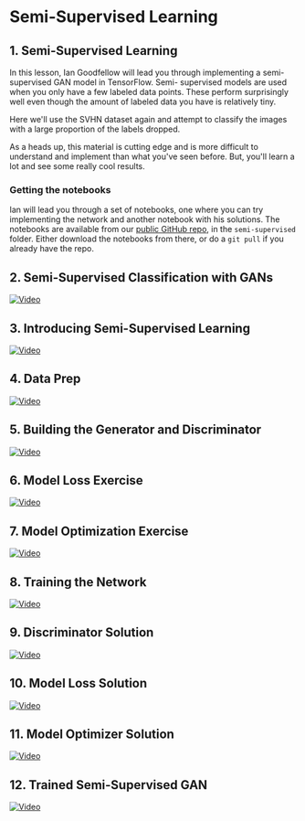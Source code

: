 # Semi-Supervised Learning

## 1. Semi-Supervised Learning

In this lesson, Ian Goodfellow will lead you through implementing a semi-supervised GAN model in TensorFlow. Semi-
supervised models are used when you only have a few labeled data points. These perform surprisingly well even though 
the amount of labeled data you have is relatively tiny.

Here we'll use the SVHN dataset again and attempt to classify the images with a large proportion of the labels dropped.

As a heads up, this material is cutting edge and is more difficult to understand and implement than what you've seen 
before. But, you'll learn a lot and see some really cool results.

### Getting the notebooks
Ian will lead you through a set of notebooks, one where you can try implementing the network and another notebook with 
his solutions. The notebooks are available from our [public GitHub repo](https://github.com/udacity/deep-learning), in the `semi-supervised` folder. Either download 
the notebooks from there, or do a `git pull` if you already have the repo.

## 2. Semi-Supervised Classification with GANs

[![Video](../../../images/video.jpg)](http://scrier.myqnapcloud.com:8080/share.cgi?ssid=0MZqBkd&ep=&path=%2FDeep.Learning%2F5.Generative-Adversial-Networks%2F4.Semi-Supervised-Learning%2Freadme&filename=1_-_Semi-Supervised_Learning.mp4&fid=0MZqBkd&open=normal)

## 3. Introducing Semi-Supervised Learning

[![Video](../../../images/video.jpg)](http://scrier.myqnapcloud.com:8080/share.cgi?ssid=0MZqBkd&ep=&path=%2FDeep.Learning%2F5.Generative-Adversial-Networks%2F4.Semi-Supervised-Learning%2Freadme&filename=2_-_Introducing_Semi-Supervised_Learning.mp4&fid=0MZqBkd&open=normal)

## 4. Data Prep

[![Video](../../../images/video.jpg)](http://scrier.myqnapcloud.com:8080/share.cgi?ssid=0MZqBkd&ep=&path=%2FDeep.Learning%2F5.Generative-Adversial-Networks%2F4.Semi-Supervised-Learning%2Freadme&filename=3_-_Data_Prep.mp4&fid=0MZqBkd&open=normal)

## 5. Building the Generator and Discriminator

[![Video](../../../images/video.jpg)](http://scrier.myqnapcloud.com:8080/share.cgi?ssid=0MZqBkd&ep=&path=%2FDeep.Learning%2F5.Generative-Adversial-Networks%2F4.Semi-Supervised-Learning%2Freadme&filename=4_-_Building_The_Generator_And_Discriminator.mp4&fid=0MZqBkd&open=normal)

## 6. Model Loss Exercise

[![Video](../../../images/video.jpg)](http://scrier.myqnapcloud.com:8080/share.cgi?ssid=0MZqBkd&ep=&path=%2FDeep.Learning%2F5.Generative-Adversial-Networks%2F4.Semi-Supervised-Learning%2Freadme&filename=5_-_Model_Loss_Exercise.mp4&fid=0MZqBkd&open=normal)

## 7. Model Optimization Exercise

[![Video](../../../images/video.jpg)](http://scrier.myqnapcloud.com:8080/share.cgi?ssid=0MZqBkd&ep=&path=%2FDeep.Learning%2F5.Generative-Adversial-Networks%2F4.Semi-Supervised-Learning%2Freadme&filename=6_-_Model_Optimization_Exercise.mp4&fid=0MZqBkd&open=normal)

## 8. Training the Network

[![Video](../../../images/video.jpg)](http://scrier.myqnapcloud.com:8080/share.cgi?ssid=0MZqBkd&ep=&path=%2FDeep.Learning%2F5.Generative-Adversial-Networks%2F4.Semi-Supervised-Learning%2Freadme&filename=7_-_Training_The_Network_.mp4&fid=0MZqBkd&open=normal)

## 9. Discriminator Solution

[![Video](../../../images/video.jpg)](http://scrier.myqnapcloud.com:8080/share.cgi?ssid=0MZqBkd&ep=&path=%2FDeep.Learning%2F5.Generative-Adversial-Networks%2F4.Semi-Supervised-Learning%2Freadme&filename=8_-_Discriminator_Solution.mp4&fid=0MZqBkd&open=normal)

## 10. Model Loss Solution

[![Video](../../../images/video.jpg)](http://scrier.myqnapcloud.com:8080/share.cgi?ssid=0MZqBkd&ep=&path=%2FDeep.Learning%2F5.Generative-Adversial-Networks%2F4.Semi-Supervised-Learning%2Freadme&filename=9_-_Model_Loss_Solution.mp4&fid=0MZqBkd&open=normal)

## 11. Model Optimizer Solution

[![Video](../../../images/video.jpg)](http://scrier.myqnapcloud.com:8080/share.cgi?ssid=0MZqBkd&ep=&path=%2FDeep.Learning%2F5.Generative-Adversial-Networks%2F4.Semi-Supervised-Learning%2Freadme&filename=10_-_Model_Optimizer_Solution.mp4&fid=0MZqBkd&open=normal)

## 12. Trained Semi-Supervised GAN

[![Video](../../../images/video.jpg)](http://scrier.myqnapcloud.com:8080/share.cgi?ssid=0MZqBkd&ep=&path=%2FDeep.Learning%2F5.Generative-Adversial-Networks%2F4.Semi-Supervised-Learning%2Freadme&filename=11_-_Trained_Semi-Supervised_GAN.mp4&fid=0MZqBkd&open=normal)
